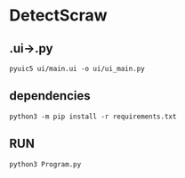 # DetectScraw
## .ui->.py
```shell
pyuic5 ui/main.ui -o ui/ui_main.py
```
## dependencies
```shell
python3 -m pip install -r requirements.txt
```

## RUN
```
python3 Program.py
```